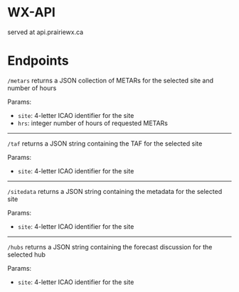 # WX-API

served at api.prairiewx.ca

# Endpoints

`/metars` returns a JSON collection of METARs for the selected site and number
of hours

Params:

- `site`: 4-letter ICAO identifier for the site
- `hrs`: integer number of hours of requested METARs

---

`/taf` returns a JSON string containing the TAF for the selected site

Params:

- `site`: 4-letter ICAO identifier for the site

---

`/sitedata` returns a JSON string containing the metadata for the selected site

Params:

- `site`: 4-letter ICAO identifier for the site

---

`/hubs` returns a JSON string containing the forecast discussion for the
selected hub

Params:

- `site`: 4-letter ICAO identifier for the site
